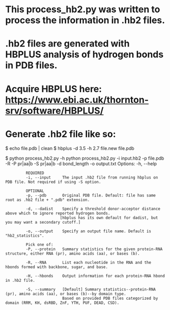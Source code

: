 # This process_hb2.py was written to process the information in .hb2 files.
# .hb2 files are generated with HBPLUS analysis of hydrogen bonds in PDB files.
# Acquire HBPLUS here: https://www.ebi.ac.uk/thornton-srv/software/HBPLUS/ 
# Generate .hb2 file like so:
$ echo file.pdb | clean 
$ hbplus -d 3.5 -h 2.7 file.new file.pdb

$ python process_hb2.py -h
python process_hb2.py -i input.hb2 -p file.pdb -R -P pr|aa|b -S pr|aa|b -d bond_length -o output.txt
             Options:
             -h, --help

             REQUIRED
             -i, --input     The input .hb2 file from running hbplus on PDB file. Not required if using -S option.
             
             OPTIONAL
             -p, --pdb       Original PDB file. Default: file has same root as .hb2 file + ".pdb" extension.
            
             -d, --dadist    Specify a threshold donor-acceptor distance above which to ignore reported hydrogen bonds.
                            [hbplus has its own default for dadist, but you may want a secondary cutoff.]

             -o, --output    Specify an output file name. Default is "hb2_statistics".
            
             Pick one of:
             -P, --protein   Summary statistics for the given protein-RNA structure, either RNA (pr), amino acids (aa), or bases (b).

             -R, --RNA       List each nucleotide in the RNA and the hbonds formed with backbone, sugar, and base.
             
             -H, --hbonds    Output information for each protein-RNA hbond in .hb2 file.

             -S, --summary   [Default] Summary statistics--protein-RNA (pr), amino acids (aa), or bases (b)--by domain type.
                             Based on provided PDB files categorized by domain (RRM, KH, dsRBD, ZnF, YTH, PUF, DEAD, CSD).
